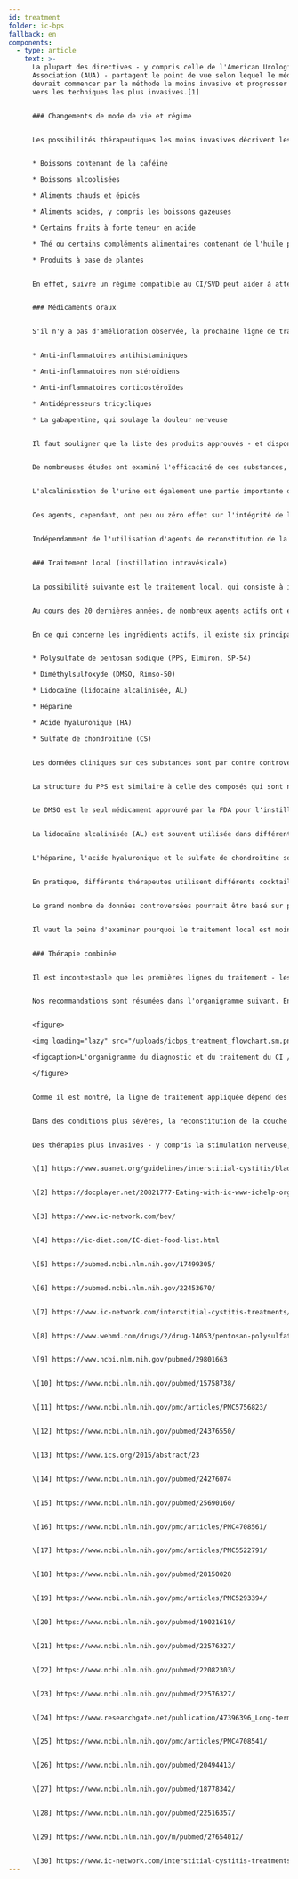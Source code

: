 ```yaml
---
id: treatment
folder: ic-bps
fallback: en
components:
  - type: article
    text: >-
      La plupart des directives - y compris celle de l'American Urological
      Association (AUA) - partagent le point de vue selon lequel le médecin
      devrait commencer par la méthode la moins invasive et progresser pas à pas
      vers les techniques les plus invasives.[1]


      ### Changements de mode de vie et régime


      Les possibilités thérapeutiques les moins invasives décrivent les changements de mode de vie. Le régime a un impact majeur sur les symptômes. Les listes d'aliments et de boissons en connexion avec le CI/SVD sont largement disponibles sur Internet,[2],[3],[4] et des articles scientifiques ont également été publiés sur ce sujet.[5],[6] La plupart des références conviennent que certains aliments irritent la paroi de la vessie endommagée. Les listes mentionnent généralement les éléments suivants:


      * Boissons contenant de la caféine

      * Boissons alcoolisées

      * Aliments chauds et épicés

      * Aliments acides, y compris les boissons gazeuses

      * Certains fruits à forte teneur en acide

      * Thé ou certains compléments alimentaires contenant de l'huile parfumée et/ou des composés d'huile volatile

      * Produits à base de plantes


      En effet, suivre un régime compatible au CI/SVD peut aider à atténuer les symptômes. Cependant, les changements de mode de vie et d'alimentation seuls ne fonctionnent pas toujours, en particulier dans les cas plus graves. Cela prend généralement un temps considérable avant que les effets ne se manifestent, et pendant ce type de thérapie, les symptômes peuvent s'aggraver.


      ### Médicaments oraux


      S'il n'y a pas d'amélioration observée, la prochaine ligne de traitement principale est la thérapie orale. Les médicaments les plus courants contiennent généralement un ou plusieurs des ingrédients actifs suivants:


      * Anti-inflammatoires antihistaminiques

      * Anti-inflammatoires non stéroïdiens

      * Anti-inflammatoires corticostéroïdes

      * Antidépresseurs tricycliques

      * La gabapentine, qui soulage la douleur nerveuse


      Il faut souligner que la liste des produits approuvés - et disponibles - varie considérablement selon les pays.


      De nombreuses études ont examiné l'efficacité de ces substances, elles sont également résumées sur de nombreuses pages.[7] Ces agents ont un effet anti-inflammatoire, inhibiteur de la douleur et antidépresseur; par conséquent, la médication orale est un moyen efficace d'atténuer les symptômes urinaires et/ou douloureux, améliorant ainsi la qualité de vie du patient.


      L'alcalinisation de l'urine est également une partie importante du traitement oral, car l'urine acide peut irriter la vessie et aggraver les symptômes. Éviter les groupes d'aliments qui rendent l'urine plus acide n'est pas assez efficace dans de nombreux cas. Par conséquent, les pilules alcalinisantes (médicaments ou compléments alimentaires) jouent également un rôle majeur dans les médicaments oraux.


      Ces agents, cependant, ont peu ou zéro effet sur l'intégrité de la couche GAG. Quoique, certains produits contiennent un ou plusieurs ingrédients pharmaceutiques actifs (détaillés plus loin) utilisés pour le réapprovisionnement de la couche GAG. Beaucoup d'entre eux sont largement connus et disponibles sur Internet. Dans ce groupe, le médicament le plus important est le polysulfate de pentosan sodique (PPS, Elmiron, SP-54), qui est approuvé par la Food and Drug Administration (FDA, États-Unis) et considéré comme le seul médicament oral qui aide activement le réapprovisionnement de la couche GAG.


      Indépendamment de l'utilisation d'agents de reconstitution de la couche GAG, la thérapie orale présente certains inconvénients considérables. Pour atteindre la vessie, les médicaments doivent être absorbés dans le système digestif, entrer dans la circulation et vont donc atteindre d'autres tissus également. Ce fait diminue l'efficacité des médicaments et augmente le risque d'effets secondaires. Le PPS, par exemple, doit être pris pendant 3 mois ou plus pour avoir un effet sur la couche GAG. Le PPS administré par voie orale sur une période plus longue peut avoir des effets secondaires graves;[8] une découverte récente à ce sujet est particulièrement préoccupante.[9]


      ### Traitement local (instillation intravésicale)


      La possibilité suivante est le traitement local, qui consiste à instiller certaines substances directement dans la vessie.


      Au cours des 20 dernières années, de nombreux agents actifs ont été essayés. Certains d'entre eux, par exemple le BCG (la bacillle Calmette-Guarin) se sont avérés inefficaces.[10] D'autres, comme ceux qui cilblait l'interférence avec les facteurs de croissance nerveuse, ont eu des problèmes de sécurité.[11] Avec certaines substances, seule une amélioration partielle a été obtenue: avec les vanilloïdes, par exemple, la douleur a été réduite, mais aucune amélioration n'a été observée concernant les symptômes urinaires.[12] Certains agents font actuellement l'objet d'un examen en cours, mais soit les résultats ont été controversés et/ou peu concluants jusqu'à présent, soit il n'y a pas encore eu suffisamment d'essais cliniques. Le blocage des récepteurs P2X3 (qui affectent l'activité de la vessie) pourrait être prometteur, mais d'autres expériences seraient nécessaires.[13] La toxine botulique A (BTX-A, Botox) a été examinée à plusieurs reprises, mais les résultats semblent controversés.[14],[15] L'utilisation de liposomes pour administrer différents agents pourrait être une méthode efficace,[16] mais, encore une fois, d'autres expériences seraient nécessaires.


      En ce qui concerne les ingrédients actifs, il existe six principaux composés associés à la reconstitution de la couche GAG. Ce sont les suivants:


      * Polysulfate de pentosan sodique (PPS, Elmiron, SP-54)

      * Diméthylsulfoxyde (DMSO, Rimso-50)

      * Lidocaïne (lidocaïne alcalinisée, AL)

      * Héparine

      * Acide hyaluronique (HA)

      * Sulfate de chondroïtine (CS)


      Les données cliniques sur ces substances sont par contre controversées.


      La structure du PPS est similaire à celle des composés qui sont naturellement présents dans la couche GAG. Son mécanisme d'action n'est toujours pas connu, mais il pourrait s'agir d'un médicament intravésical efficace.[17]


      Le DMSO est le seul médicament approuvé par la FDA pour l'instillation de la vessie. Selon certains articles, il est plus efficace que certains autres agents,[18] alors que d'autres références soulignent les problèmes liés au DMSO.[19]


      La lidocaïne alcalinisée (AL) est souvent utilisée dans différents cocktails de vessie. Selon certaines sources, c'est un médicament efficace pour la reconstitution de la couche de GAG[20] en soi. La plupart des thérapeutes pensent qu'elle peut augmenter l'efficacité d'autres composés,[21] même si des études le nient.


      L'héparine, l'acide hyaluronique et le sulfate de chondroïtine sont des composants naturels de la couche GAG. L'héparine, seule ou avec d'autres composés, est souvent utilisée dans le traitement local.[22] Il existe des données qui disent qu'il est moins efficace que le DMSO par exemple (voir ci-dessus). L'acide hyaluronique peut être le composant le plus répandu; son efficacité a été examinée à plusieurs reprises, avec des résultats différents.[23],[24],[25] Les données disponibles sont également controversées pour le sulfate de chondroïtine.[26],[27],[28] Selon certaines études, HA + CS pourrait être tout aussi efficace que le DMSO.[29]


      En pratique, différents thérapeutes utilisent différents cocktails vésicaux,[30] espérant que le patient répondra au traitement.


      Le grand nombre de données controversées pourrait être basé sur plusieurs faits. Premièrement, l'étiologie du CI/SVD n'est toujours pas connue. Si la maladie peut apparaître pour des raisons différentes, des patients d'étiologie différente pourraient répondre différemment aux traitements. Deuxièmement, dans de nombreux pays, un seul ou très peu de ces médicaments sont approuvés, ce qui à lui seul empêche la possibilité de se forger une image objective et comparative. Troisièmement, dans la plupart des pays, seuls quelques agents ou cocktails sont utilisés pour l'instillation, généralement sous une forme magistrale, ce qui rend très difficile la conduite d'essais cliniques avec des échantillons de grande taille.


      Il vaut la peine d'examiner pourquoi le traitement local est moins populaire que les médicaments oraux bien qu'il soit plus efficace - à condition que le bon médicament soit utilisé. La nature invasive de ces traitements est un facteur important. De nombreux médecins ont tendance à éviter d'utiliser un cathéter à moins que cela ne soit inévitable. Les patients refusent souvent la thérapie par instillation, craignant la douleur et le risque d'autres problèmes - microlésions et infections - qu'un cathéter peut causer. Pour surmonter ces problèmes, Urosystem a développé UroDapter® et UroStill®. Le premier est un petit appareil qui remplace le cathéter. Ce dernier est un appareil qui permet l'auto-instillation pour les patientes. Avec UroStill®, le traitement de la vessie peut être effectué à domicile, sans aucune assistance directe du thérapeute.


      ### Thérapie combinée


      Il est incontestable que les premières lignes du traitement - les méthodes les moins invasives, telles que le régime alimentaire et les médicaments oraux - sont nécessaires. Malheureusement, non seulement le diagnostic prend beaucoup de temps, mais l'effet des thérapies moins invasives apparaît plus tard. Cela conduit à une situation courante dans laquelle les patients perdent 1 à 3 ans ou plus à vivre avec une douleur difficilement tolérable, des syndromes urinaires sévères et une qualité de vie qui se détériore progressivement. Le plus du temps est passé avec les thérapies de cette manière, plus il est probable que le patient ne répondra pas du tout aux lignes de traitement les moins invasives.


      Nos recommandations sont résumées dans l'organigramme suivant. En cas de symptômes sévères, il est recommandé de commencer par une thérapie combinée de traitements oraux et intravésicaux afin que l'état du patient puisse s'améliorer dès que possible.


      <figure>

      <img loading="lazy" src="/uploads/icbps_treatment_flowchart.sm.png" srcset="/uploads/icbps_treatment_flowchart.png 2x, /uploads/icbps_treatment_flowchart.sm.png 1x" alt="ICBPS treatment flowchart"/>

      <figcaption>L'organigramme du diagnostic et du traitement du CI / SVD. Par 100% du test d'intégrité de la couche GAG, la moyenne des portions d'urine mesurées le premier jour (faible apport hydrique) doit être désignée (décrite dans le chapitre Diagnostic du CI/SVD)</figcaption>

      </figure>


      Comme il est montré, la ligne de traitement appliquée dépend des résultats du test d'intégrité de la couche GAG. Les changements de mode de vie, le régime alimentaire et les médicaments oraux ne sont efficaces et suffisants que dans les cas bénins des CI/SVD. Un suivi des patients est également nécessaire dans ces cas, car malgré les traitements appliqués, une aggravation de l'état ne peut être exclue. (Nous avons développé un système de suivi des patients mais il n'a pas encore été mis en œuvre sur ce site Web.)


      Dans des conditions plus sévères, la reconstitution de la couche de GAG ​​via des instillations de vessie doit commencer immédiatement, mais toutes les méthodes moins invasives sont généralement effectuées simultanément.


      Des thérapies plus invasives - y compris la stimulation nerveuse, la fulguration des régions endommagées de la couche GAG ​​ou la cystectomie - ne sont effectuées que si tous les autres traitements ont été inefficaces. Les méthodes alternatives - y compris l'acupuncture, l'oxygénothérapie à haute pression - sont généralement recommandées comme traitements complémentaires, compte tenu de leur mauvais rapport coût-bénéfice.


      \[1] https://www.auanet.org/guidelines/interstitial-cystitis/bladder-pain-syndrome-(2011-amended-2014)


      \[2] https://docplayer.net/20821777-Eating-with-ic-www-ichelp-org-interstitial-cystitis-association.html


      \[3] https://www.ic-network.com/bev/


      \[4] https://ic-diet.com/IC-diet-food-list.html


      \[5] https://pubmed.ncbi.nlm.nih.gov/17499305/


      \[6] https://pubmed.ncbi.nlm.nih.gov/22453670/


      \[7] https://www.ic-network.com/interstitial-cystitis-treatments/oral-medication/


      \[8] https://www.webmd.com/drugs/2/drug-14053/pentosan-polysulfate-sodium-oral/details


      \[9] https://www.ncbi.nlm.nih.gov/pubmed/29801663


      \[10] https://www.ncbi.nlm.nih.gov/pubmed/15758738/


      \[11] https://www.ncbi.nlm.nih.gov/pmc/articles/PMC5756823/


      \[12] https://www.ncbi.nlm.nih.gov/pubmed/24376550/


      \[13] https://www.ics.org/2015/abstract/23


      \[14] https://www.ncbi.nlm.nih.gov/pubmed/24276074


      \[15] https://www.ncbi.nlm.nih.gov/pubmed/25690160/


      \[16] https://www.ncbi.nlm.nih.gov/pmc/articles/PMC4708561/


      \[17] https://www.ncbi.nlm.nih.gov/pmc/articles/PMC5522791/


      \[18] https://www.ncbi.nlm.nih.gov/pubmed/28150028


      \[19] https://www.ncbi.nlm.nih.gov/pmc/articles/PMC5293394/


      \[20] https://www.ncbi.nlm.nih.gov/pubmed/19021619/


      \[21] https://www.ncbi.nlm.nih.gov/pubmed/22576327/


      \[22] https://www.ncbi.nlm.nih.gov/pubmed/22082303/


      \[23] https://www.ncbi.nlm.nih.gov/pubmed/22576327/


      \[24] https://www.researchgate.net/publication/47396396_Long-term_results_of_intravesical_hyaluronan_therapy_in_bladder_pain_syndromeinterstitial_cystitis


      \[25] https://www.ncbi.nlm.nih.gov/pmc/articles/PMC4708541/


      \[26] https://www.ncbi.nlm.nih.gov/pubmed/20494413/


      \[27] https://www.ncbi.nlm.nih.gov/pubmed/18778342/


      \[28] https://www.ncbi.nlm.nih.gov/pubmed/22516357/


      \[29] https://www.ncbi.nlm.nih.gov/m/pubmed/27654012/


      \[30] https://www.ic-network.com/interstitial-cystitis-treatments/bladder-instillations/
---
```

